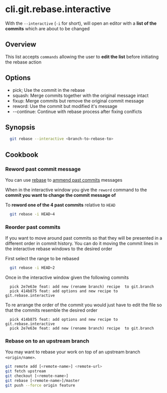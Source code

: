 # cli.git.rebase.interactive

With the `--interactive` (`-i` for short), will open an editor with a **list of
the commits** which are about to be changed

## Overview

This list accepts `commands` allowing the user to **edit the list** before
initiating the rebase action

## Options

- pick; Use the commit in the rebase
- squash: Merge commits together with the original message intact
- fixup: Merge commits but remove the original commit message
- reword: Use the commit but modified it's message
- --continue: Continue with rebase process after fixing conlficts

## Synopsis

```sh
  git rebase --interactive <branch-to-rebase-to>
```

## Cookbook

### Reword past commit message

You can use [rebase](./7ddq.md) to [ammend past commits](./nr07.md) messages

When in the interactive window you give the `reword` command to the **commit
you want to change the commit message of**

To **reword one of the 4 past commits** relative to `HEAD`

```sh
  git rebase -i HEAD~4
```

### Reorder past commits

If you want to move around past commits so that they will be presented in a
different order in commit history. You can do it moving the commit lines in the
interactive rebase windows to the desired order

First select the range to be rebased

```sh
  git rebase -i HEAD~2
```

Once in the interactive window given the following commits

```gitrebase
  pick 2e7e63e feat: add new (rename branch) recipe  to git.branch
  pick 414b875 feat: add options and new recipe to git.rebase.interactive
```

To re arrange the order of the commit you would just have to edit the file so
that the commits resemble the desired order

```gitrebase
  pick 414b875 feat: add options and new recipe to git.rebase.interactive
  pick 2e7e63e feat: add new (rename branch) recipe  to git.branch
```

### Rebase on to an upstream branch

You may want to rebase your work on top of an upstream branch `<origin/name>`.

```sh
git remote add [<remote-name>] <remote-url>
git fetch upstream
git checkout [<remote-name>] 
git rebase [<remote-name>]/master
git push --force origin feature
```
